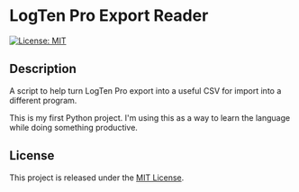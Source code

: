 # LogTen Pro Export Reader
[![License: MIT](https://img.shields.io/badge/License-MIT-yellow.svg)](https://opensource.org/licenses/MIT)

## Description
A script to help turn LogTen Pro export into a useful CSV for import into a different program.

This is my first Python project. I'm using this as a way to learn the language while doing something productive.

## License
This project is released under the [MIT License](LICENSE).